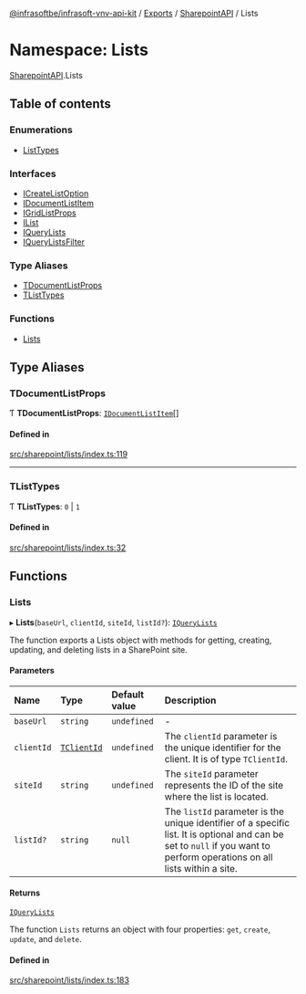 [@infrasoftbe/infrasoft-vnv-api-kit](../README.md) / [Exports](../modules.md) / [SharepointAPI](SharepointAPI.md) / Lists

# Namespace: Lists

[SharepointAPI](SharepointAPI.md).Lists

## Table of contents

### Enumerations

- [ListTypes](../enums/SharepointAPI.Lists.ListTypes.md)

### Interfaces

- [ICreateListOption](../interfaces/SharepointAPI.Lists.ICreateListOption.md)
- [IDocumentListItem](../interfaces/SharepointAPI.Lists.IDocumentListItem.md)
- [IGridListProps](../interfaces/SharepointAPI.Lists.IGridListProps.md)
- [IList](../interfaces/SharepointAPI.Lists.IList.md)
- [IQueryLists](../interfaces/SharepointAPI.Lists.IQueryLists.md)
- [IQueryListsFilter](../interfaces/SharepointAPI.Lists.IQueryListsFilter.md)

### Type Aliases

- [TDocumentListProps](SharepointAPI.Lists.md#tdocumentlistprops)
- [TListTypes](SharepointAPI.Lists.md#tlisttypes)

### Functions

- [Lists](SharepointAPI.Lists.md#lists)

## Type Aliases

### TDocumentListProps

Ƭ **TDocumentListProps**: [`IDocumentListItem`](../interfaces/SharepointAPI.Lists.IDocumentListItem.md)[]

#### Defined in

[src/sharepoint/lists/index.ts:119](https://github.com/infrasoftbe/Infrasoft-vnv-api-kit/blob/63c0e77/src/sharepoint/lists/index.ts#L119)

___

### TListTypes

Ƭ **TListTypes**: ``0`` \| ``1``

#### Defined in

[src/sharepoint/lists/index.ts:32](https://github.com/infrasoftbe/Infrasoft-vnv-api-kit/blob/63c0e77/src/sharepoint/lists/index.ts#L32)

## Functions

### Lists

▸ **Lists**(`baseUrl`, `clientId`, `siteId`, `listId?`): [`IQueryLists`](../interfaces/SharepointAPI.Lists.IQueryLists.md)

The function exports a Lists object with methods for getting,
creating, updating, and deleting lists in a SharePoint site.

#### Parameters

| Name | Type | Default value | Description |
| :------ | :------ | :------ | :------ |
| `baseUrl` | `string` | `undefined` | - |
| `clientId` | [`TClientId`](SharepointAPI.Sites.md#tclientid) | `undefined` | The `clientId` parameter is the unique identifier for the client. It is of type `TClientId`. |
| `siteId` | `string` | `undefined` | The `siteId` parameter represents the ID of the site where the list is located. |
| `listId?` | `string` | `null` | The `listId` parameter is the unique identifier of a specific list. It is optional and can be set to `null` if you want to perform operations on all lists within a site. |

#### Returns

[`IQueryLists`](../interfaces/SharepointAPI.Lists.IQueryLists.md)

The function `Lists` returns an object with four properties: `get`, `create`, `update`, and
`delete`.

#### Defined in

[src/sharepoint/lists/index.ts:183](https://github.com/infrasoftbe/Infrasoft-vnv-api-kit/blob/63c0e77/src/sharepoint/lists/index.ts#L183)
